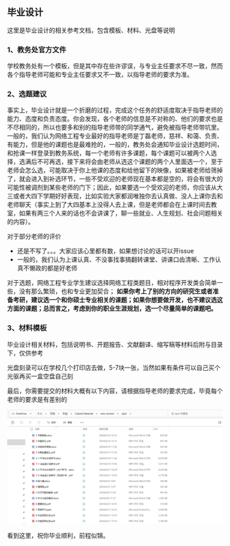 ## 毕业设计
这里是毕业设计的相关参考文档，包含模板、材料、光盘等说明
### 1、教务处官方文件
学校教务处有一个模板，但是其中存在些许谬误，与专业主任要求不尽一致，然而各个指导老师可能和专业主任要求又不一致，以指导老师的要求为准。  
### 2、选题建议
事实上，毕业设计就是一个折磨的过程，完成这个任务的舒适度取决于指导老师的能力、态度和负责态度。你会发现，各个老师的信息是不对称的、他们的要求也是不尽相同的，所以也要多和别的指导老师带的同学通气，避免被指导老师带坑里。  
一般的，我们认为网络工程专业最好的指导老师是丁磊老师，慈祥、和蔼、负责、有能力，但是他的课题也是最难抢的，一般的，教务处会通知毕业设计选题时间，和抢课一样登录到教务系统，每一个老师有许多课题，每个课题可以被两个人选择，选满后不可再选，接下来将会由老师从选这个课题的两个人里面选一个，至于老师会怎么选，可能取决于你上他课的态度和给他留下的映像，如果被老师给筛掉了，就会进入到补选环节，一些不受欢迎的老师现在基本都是空的，将会有很大的可能性被调剂到某些老师的门下；因此，如果要选一个受欢迎的老师，你应该从大三或者大四下学期好好表现，比如实验大家都润唯独你去认真做、没人上课你去和老师聊天（事实上到了大四基本上没得人去上课，但是老师都会在上课时间去教室，如果有两三个人来的话也不会讲课了，聊一些就业、人生规划、社会问题相关的内容）。


对于部分老师的评价  
 - 还是不写了。。。大家应该心里都有数，如果想讨论的话可以开issue
 - 一般的，我们认为上课认真、不没事找事搞翻转课堂、讲课口齿清晰、工作认真不懒政的都是好老师

对于选题，网络工程专业学生建议选择网络工程类题目，相对程序开发类会简单一些，没有那么繁琐，也和专业更加契合； **如果你考上了别的方向的研究生或者准备考研，建议选一个和你硕士专业相关的课题；如果你想要做开发，也不建议选这方面的课题；总而言之，考虑到你的职业生涯规划，选一个尽量简单的课题吧。**  

### 3、材料模板
毕业设计相关材料，包括说明书、开题报告、文献翻译、缩写稿等材料后附与目录下，仅供参考

光盘刻录可以在学校几个打印店去做，5-7块一张，当然如果有条件可以自己买个光驱再买一盒空盘自己刻

最后，你需要提交的材料大概有以下内容，请根据指导老师的要求完成，毕竟每个老师的要求是有差别的

![提交材料列表](image.png "材料")

看到这里，祝你毕业顺利，前程似锦。
